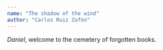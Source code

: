 ```yaml
---
name: "The shadow of the wind"
author: "Carlos Ruiz Zafón"
---
```


_Daniel_, welcome to the cemetery of forgotten books.
